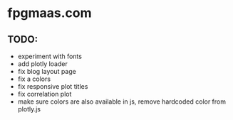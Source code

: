 # fpgmaas.com

## TODO:
- experiment with fonts
- add plotly loader
- fix blog layout page
- fix a colors 
- fix responsive plot titles
- fix correlation plot
- make sure colors are also available in js, remove hardcoded color from plotly.js